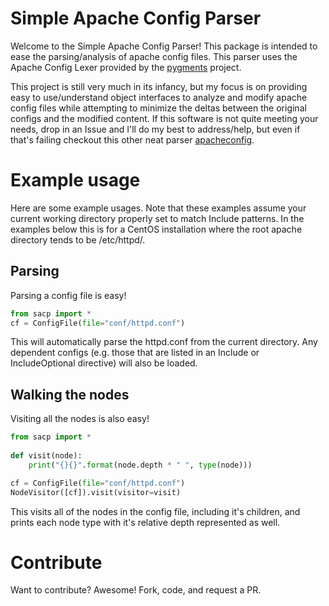 # Simple Apache Config Parser
Welcome to the Simple Apache Config Parser! This package is intended to ease the parsing/analysis of apache config files. This parser uses the Apache Config Lexer provided by the [pygments](http://pygments.org/) project.

This project is still very much in its infancy, but my focus is on providing easy to use/understand object interfaces to analyze and modify apache config files while attempting to minimize the deltas between the original configs and the modified content. If this software is not quite meeting your needs, drop in an Issue and I'll do my best to address/help, but even if that's failing checkout this other neat parser [apacheconfig](https://github.com/etingof/apacheconfig).

# Example usage
Here are some example usages. Note that these examples assume your current working directory properly set to match Include patterns. In the examples below this is for a CentOS installation where the root apache directory tends to be /etc/httpd/.

## Parsing
Parsing a config file is easy!
```python
from sacp import *
cf = ConfigFile(file="conf/httpd.conf")
```
This will automatically parse the httpd.conf from the current directory. Any dependent configs (e.g. those that are listed in an Include or IncludeOptional directive) will also be loaded.

## Walking the nodes
Visiting all the nodes is also easy!
```python
from sacp import *
  
def visit(node):
    print("{}{}".format(node.depth * " ", type(node)))

cf = ConfigFile(file="conf/httpd.conf")
NodeVisitor([cf]).visit(visitor=visit)
```
This visits all of the nodes in the config file, including it's children, and prints each node type with it's relative depth represented as well.

# Contribute
Want to contribute? Awesome! Fork, code, and request a PR.
